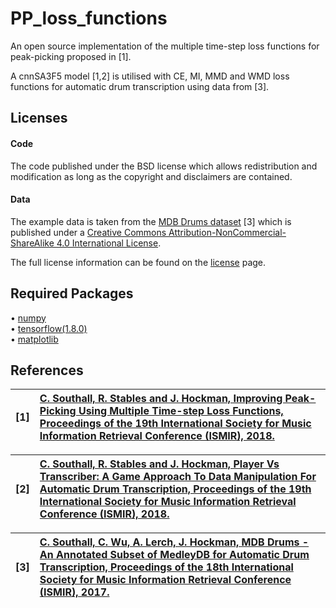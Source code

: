 # PP_loss_functions

An open source implementation of the multiple time-step loss functions for peak-picking proposed in [1].

A cnnSA3F5 model [1,2] is utilised with CE, MI, MMD and WMD loss functions for automatic drum transcription using data from [3]. 

## Licenses

#### Code

The code published under the BSD license which allows redistribution and modification as long as the copyright and disclaimers are contained. 

#### Data

The example data is taken from the [MDB Drums dataset](https://www.github.com/CarlSouthall/MDBDrums) [3] which is published under a  [Creative Commons Attribution-NonCommercial-ShareAlike 4.0 International License](https://creativecommons.org/licenses/by-sa/4.0/).

The full license information can be found on the [license](https://github.com/CarlSouthall/PP_loss_functions/blob/master/LICENSE) page. 


## Required Packages

• [numpy](https://www.numpy.org)   
• [tensorflow(1.8.0)](https://www.tensorflow.org/)      
• [matplotlib](https://matplotlib.org/)

## References


| **[1]** |                  **[C. Southall, R. Stables and J. Hockman, Improving Peak-Picking Using Multiple Time-step Loss Functions, Proceedings of the 19th International Society for Music Information Retrieval Conference (ISMIR), 2018.](https://carlsouthall.files.wordpress.com/2017/12/ismir2017mdbdrums.pdf)**|
| :---- | :--- |

| **[2]** |                  **[C. Southall, R. Stables and J. Hockman, Player Vs Transcriber: A Game Approach To Data Manipulation For Automatic Drum Transcription, Proceedings of the 19th International Society for Music Information Retrieval Conference (ISMIR), 2018.](https://carlsouthall.files.wordpress.com/2017/12/ismir2017mdbdrums.pdf)**|
| :---- | :--- |

| **[3]** |                  **[C. Southall, C. Wu, A. Lerch, J. Hockman, MDB Drums - An Annotated Subset of MedleyDB for Automatic Drum Transcription, Proceedings of the 18th International Society for Music Information Retrieval Conference (ISMIR), 2017.](https://carlsouthall.files.wordpress.com/2017/12/ismir2017mdbdrums.pdf)**|
| :---- | :--- |


